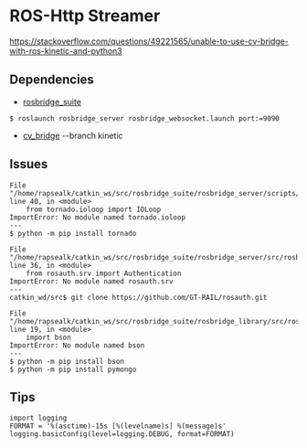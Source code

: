 # ROS-Http Streamer

https://stackoverflow.com/questions/49221565/unable-to-use-cv-bridge-with-ros-kinetic-and-python3

## Dependencies
* [rosbridge_suite](https://github.com/RobotWebTools/rosbridge_suite)
```
$ roslaunch rosbridge_server rosbridge_websocket.launch port:=9090
```
* [cv_bridge](https://github.com/ros-perception/vision_opencv/tree/kinetic) --branch kinetic

## Issues
```
File "/home/rapsealk/catkin_ws/src/rosbridge_suite/rosbridge_server/scripts/rosbridge_websocket", line 40, in <module>
    from tornado.ioloop import IOLoop
ImportError: No module named tornado.ioloop
---
$ python -m pip install tornado
```

```
File "/home/rapsealk/catkin_ws/src/rosbridge_suite/rosbridge_server/src/rosbridge_server/websocket_handler.py", line 36, in <module>
    from rosauth.srv import Authentication
ImportError: No module named rosauth.srv
---
catkin_wd/src$ git clone https://github.com/GT-RAIL/rosauth.git
```

```
File "/home/rapsealk/catkin_ws/src/rosbridge_suite/rosbridge_library/src/rosbridge_library/util/__init__.py", line 19, in <module>
    import bson
ImportError: No module named bson
---
$ python -m pip install bson
$ python -m pip install pymongo
```

## Tips
```
import logging
FORMAT = '%(asctime)-15s [%(levelname)s] %(message)s'
logging.basicConfig(level=logging.DEBUG, format=FORMAT)
```